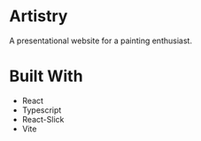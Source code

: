 # Artistry

A presentational website for a painting enthusiast.

# Built With

- React
- Typescript
- React-Slick
- Vite
